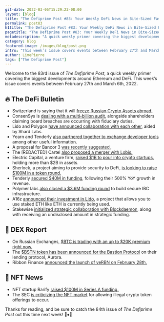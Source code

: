 ```yaml
---
git-date: 2022-03-06T15:29:23-08:00
layout: [blog]
title: "The Defiprime Post #83: Your Weekly DeFi News in Bite-Sized Fashion"
permalink: post83
h1title: "The Defiprime Post #83: Your Weekly DeFi News in Bite-Sized Fashion"
pagetitle: "The Defiprime Post #83: Your Weekly DeFi News in Bite-Sized Fashion"
metadescription: "A quick weekly primer covering the biggest developments around Ethereum and DeFi. This week’s issue covers events between February 27th and March 6th, 2022"
category: blog
featured-image: /images/blog/post.png
intro: "This week’s issue covers events between February 27th and March 6th, 2022"
author: LimePierre
tags: ["The Defiprime Post"]
---
```


Welcome to the 83rd issue of _The Defiprime Post_, a quick weekly primer covering the biggest developments around Ethereum and DeFi. This week’s issue covers events between February 27th and March 6th, 2022.

## 🔥 The DeFi Bulletin

- Switzerland is saying that it will [freeze Russian Crypto Assets abroad.](https://decrypt.co/94440/switzerland-says-freeze-russian-crypto-assets-report)
- ConsenSys is [dealing with a multi-billion audit](https://www.prnewswire.com/news-releases/blockchain-company-consensys-faces-multi-billion-dollar-audit-as-shareholders-claim-board-breaches-fiduciary-duties---attributed-to-arthur-falls-301493433.html), alongside shareholders claiming board breaches are occurring with fiduciary duties.
- Lido and Polygon [have announced collaboration with each other](https://blog.lido.fi/lido-for-polygon/), aided by Shard Labs.
- Yearn and Tenderly [also partnered together to exchange developer tools](https://medium.com/iearn/yearn-finance-partners-with-tenderly-to-supercharge-development-debugging-incident-analysis-6489260298a5) among other useful information.
- A proposal for Bancor 3 [was recently suggested.](https://gov.bancor.network/t/bip15-proposing-bancor-3/3445)
- The [REDACTED] Cartel [also proposed a merger with Lobis. ](https://commonwealth.im/redacted-cartel/discussion/3912-rff-merger-with-lobis)
- Electric Capital, a venture firm, [raised \$1B to pour into crypto startups](https://www.forbes.com/sites/jeffkauflin/2022/03/01/venture-firm-electric-capital-raises-1-billion-to-invest-in-crypto-startups/?sh=3bb6e56a7355), holding more than \$2B in assets.
- Sherlock, a project aiming to provide security to DeFi, [is looking to raise \$100M in a token round. ](https://www.theblockcrypto.com/post/136200/defi-security-provider-sherlock-aims-to-raise-100-million-in-token-round?utm_source=twitter&utm_medium=social)
- Tenderly [secured \$40M in funding](https://techcrunch.com/2022/03/02/blockchain-infra-startup-tenderly-raises-40m-after-seeing-500x-yoy-revenue-growth/), following their 500% YoY growth in revenue.
- Polymer labs [also closed a \$3.6M funding round](https://polymerlabs.medium.com/polymer-labs-is-excited-to-announce-its-3-6m-174553e9793b) to build secure IBC infrastructure.
- A16z [announced their investment in Lido](https://a16z.com/2022/03/03/investing-in-lido/), a project that allows you to use staked ETH like ETH is currently being used.
- Stakewise [initialized strategic collaboration with Blockdaemon](https://stakewise.medium.com/building-liquid-staking-for-institutional-defi-strategic-investment-from-blockdaemon-boldstart-5a7f3bc504f9), along with receiving an undisclosed amount in strategic funding.

## 💱 DEX Report

- On Russian Exchanges, [$BTC is trading with an up to $20K premium right now. ](https://twitter.com/defiprime/status/1498513577677709312)
- The [\$BSTN token has been announced for the Bastion Protocol](https://bastionprotocol.medium.com/introducing-bstn-the-bastion-protocol-token-72de35cca9d9?s=09) on their lending protocol, Aurora.
- Ribbon Finance [announced the launch of veRBN on February 28th.](https://ribbonfinance.medium.com/verbn-is-live-d88a36933413)

## 💎 NFT News

- NFT startup Rarify [raised \$100M in Series A funding. ](https://www.forbes.com/sites/abrambrown/2022/03/03/nft-startup-rarify-raises-100m-series-a-while-contending-with-4-employees-stuck-in-ukraine/?sh=145b5ae94caa)
- The SEC [is criticizing the NFT market](https://www.bloomberg.com/news/articles/2022-03-02/sec-scrutinizes-nft-market-over-illegal-crypto-token-offerings) for allowing illegal crypto token offerings to occur.

Thanks for reading, and be sure to catch the 84th issue of _The_ _Defiprime Post_ out this time next week! 👋♦️👋

